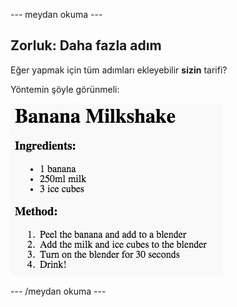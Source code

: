 \--- meydan okuma \---

## Zorluk: Daha fazla adım

Eğer yapmak için tüm adımları ekleyebilir **sizin** tarifi?

Yöntemin şöyle görünmeli:

![ekran görüntüsü](images/recipe-more-method.png)

\--- /meydan okuma \---